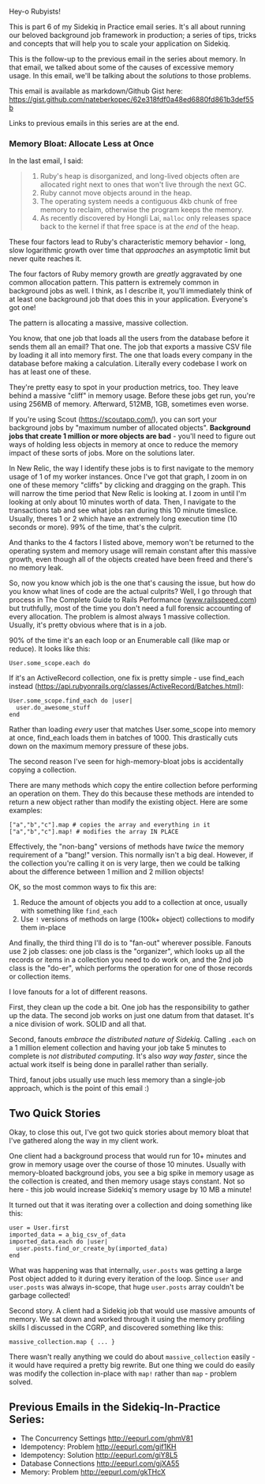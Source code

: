 Hey-o Rubyists!

This is part 6 of my Sidekiq in Practice email series. It's all about running our
beloved background job framework in production; a series of tips, tricks and concepts
that will help you to scale your application on Sidekiq.

This is the follow-up to the previous email in the series about memory. In that email,
we talked about some of the causes of excessive memory usage. In this email, we'll
be talking about the *solutions* to those problems.

This email is available as markdown/Github Gist here: https://gist.github.com/nateberkopec/62e318fdf0a48ed6880fd861b3def55b

Links to previous emails in this series are at the end.

### Memory Bloat: Allocate Less at Once

In the last email, I said:

> 1. Ruby's heap is disorganized, and long-lived objects often are allocated right next to ones that won't live through the next GC.
> 2. Ruby cannot move objects around in the heap.
> 3. The operating system needs a contiguous 4kb chunk of free memory to reclaim, otherwise the program keeps the memory.
> 4. As recently discovered by Hongli Lai, `malloc` only releases space back to the kernel if that free space is at the *end* of the heap.

These four factors lead to Ruby's characteristic memory behavior - long, slow logarithmic growth
over time that *approaches* an asymptotic limit but never quite reaches it.

The four factors of Ruby memory growth are *greatly* aggravated by one common allocation pattern.
This pattern is extremely common in background jobs as well. I think, as I describe it,
you'll immediately think of at least one background job that does this in your application.
Everyone's got one!

The pattern is allocating a massive, massive collection.

You know, that one job that loads all the users from the database before it sends them all an email?
That one. The job that exports a massive CSV file by loading it all into memory first. The one
that loads every company in the database before making a calculation. Literally every codebase I work
on has at least one of these.

They're pretty easy to spot in your production metrics, too. They leave behind a massive "cliff" in memory usage. Before these jobs get run, you're using 256MB of memory. Afterward, 512MB, 1GB, sometimes even worse.

If you're using Scout (https://scoutapp.com/), you can sort your background jobs by "maximum number of allocated objects". **Background jobs that create 1 million or more objects are bad** - you'll need to figure out ways of holding less objects in memory at once to reduce the memory impact of these sorts of jobs. More on the solutions later.

In New Relic, the way I identify these jobs is to first navigate to the memory usage of 1 of my worker instances. Once I've got that graph, I zoom in on one of these memory "cliffs" by clicking and dragging on the graph. This will narrow the time period that New Relic is looking at. I zoom in until I'm looking at only about 10 minutes worth of data. Then, I navigate to the transactions tab and see what jobs ran during this 10 minute timeslice. Usually, theres 1 or 2 which have an extremely long execution time (10 seconds or more). 99% of the time, that's the culprit.

And thanks to the 4 factors I listed above, memory won't be returned to the operating system and memory usage will remain constant after this massive growth, even though all of the objects created have been freed and there's no memory leak.

So, now you know which job is the one that's causing the issue, but how do you know what lines of code are the actual culprits? Well, I go through that process in The Complete Guide to Rails Performance (www.railsspeed.com) but truthfully, most of the time you don't need a full forensic accounting of every allocation. The problem is almost always 1 massive collection. Usually, it's pretty obvious where that is in a job.

90% of the time it's an each loop or an Enumerable call (like map or reduce). It looks like this:

```
User.some_scope.each do 
```

If it's an ActiveRecord collection, one fix is pretty simple - use find_each instead (https://api.rubyonrails.org/classes/ActiveRecord/Batches.html):

```
User.some_scope.find_each do |user|
  user.do_awesome_stuff
end
```

Rather than loading *every* user that matches User.some_scope into memory at once, find_each loads
them in batches of 1000. This drastically cuts down on the maximum memory pressure of these jobs.

The second reason I've seen for high-memory-bloat jobs is accidentally copying a collection.

There are many methods which copy the entire collection before performing an operation on them. They do this because these methods are intended to return a new object rather than modify the existing object. Here are some examples:

```
["a","b","c"].map # copies the array and everything in it 
["a","b","c"].map! # modifies the array IN PLACE 
```

Effectively, the "non-bang" versions of methods have *twice* the memory requirement of a "bang!"
version. This normally isn't a big deal. However, if the collection you're calling it on
is very large, then we could be talking about the difference between 1 million and 2 million
objects!

OK, so the most common ways to fix this are:

1. Reduce the amount of objects you add to a collection at once, usually with something like `find_each`
2. Use `!` versions of methods on large (100k+ object) collections to modify them in-place

And finally, the third thing I'll do is to "fan-out" wherever possible. Fanouts use 2 job classes: one job class is the "organizer", which looks up all the records or items in a collection you need to do work on, and the 2nd job class is the "do-er", which performs the operation for one of those records or collection items.

I love fanouts for a lot of different reasons.

First, they clean up the code a bit. One job has the responsibility to gather up the data. The second job works on just one datum from that dataset. It's a nice division of work. SOLID and all that.

Second, fanouts *embrace the distributed nature of Sidekiq*. Calling `.each` on a 1 million element collection and having your job take 5 minutes to complete is *not distributed computing*. It's also *way way faster*, since the actual work itself is being done in parallel rather than serially.

Third, fanout jobs usually use much less memory than a single-job approach, which is the point of this email :)

## Two Quick Stories

Okay, to close this out, I've got two quick stories about memory bloat that I've gathered along the way in my client work.

One client had a background process that would run for 10+ minutes and grow in memory usage over the course of those 10 minutes. Usually with memory-bloated background jobs, you see a big spike in memory usage as the collection is created, and then memory usage stays constant. Not so here - this job would increase Sidekiq's memory usage by 10 MB a minute!

It turned out that it was iterating over a collection and doing something like this:

```
user = User.first
imported_data = a_big_csv_of_data 
imported_data.each do |user| 
  user.posts.find_or_create_by(imported_data)
end
```

What was happening was that internally, `user.posts` was getting a large Post object added to it during every iteration of the loop. Since `user` and `user.posts` was always in-scope, that huge `user.posts` array couldn't be garbage collected!

Second story. A client had a Sidekiq job that would use massive amounts of memory. We sat down and worked through it using the memory profiling skills I discussed in the CGRP, and discovered something like this:

```
massive_collection.map { ... }
```

There wasn't really anything we could do about `massive_collection` easily - it would have required a pretty big rewrite. But one thing we could do easily was modify the collection in-place with `map!` rather than `map` - problem solved.

## Previous Emails in the Sidekiq-In-Practice Series:

* The Concurrency Settings http://eepurl.com/ghmV81
* Idempotency: Problem http://eepurl.com/gif1KH
* Idempotency: Solution http://eepurl.com/giY8L5
* Database Connections http://eepurl.com/gjXA55
* Memory: Problem http://eepurl.com/gkTHcX